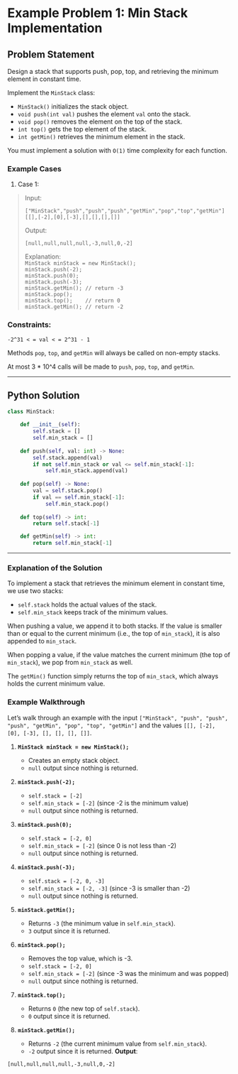 # Example Problem 1: Min Stack Implementation

## Problem Statement
Design a stack that supports push, pop, top, and retrieving the minimum element in constant time.

Implement the `MinStack` class:

- `MinStack()` initializes the stack object.
- `void push(int val)` pushes the element `val` onto the stack.
- `void pop()` removes the element on the top of the stack.
- `int top()` gets the top element of the stack.
- `int getMin()` retrieves the minimum element in the stack.

You must implement a solution with `O(1)` time complexity for each function.

### Example Cases
1. Case 1:
>Input:  
> ```
> ["MinStack","push","push","push","getMin","pop","top","getMin"]  
> [[],[-2],[0],[-3],[],[],[],[]]
> ```  
>Output:  
> ```
> [null,null,null,null,-3,null,0,-2]  
> ```
>Explanation:  
> `MinStack minStack = new MinStack();`  
> `minStack.push(-2);`  
> `minStack.push(0);`  
> `minStack.push(-3);`  
> `minStack.getMin(); // return -3`  
> `minStack.pop();`  
> `minStack.top();    // return 0`  
> `minStack.getMin(); // return -2`

### Constraints:
`-2^31 < = val < = 2^31 - 1`

Methods `pop`, `top`, and `getMin` will always be called on non-empty stacks.

At most 3 * 10^4 calls will be made to `push`, `pop`, `top`, and `getMin`.

---

## Python Solution
```python
class MinStack:

    def __init__(self):
        self.stack = []
        self.min_stack = []
        
    def push(self, val: int) -> None:
        self.stack.append(val)
        if not self.min_stack or val <= self.min_stack[-1]:
            self.min_stack.append(val)
        
    def pop(self) -> None:
        val = self.stack.pop()
        if val == self.min_stack[-1]:
            self.min_stack.pop()
        
    def top(self) -> int:
        return self.stack[-1]

    def getMin(self) -> int:
        return self.min_stack[-1]
```

---

### Explanation of the Solution
To implement a stack that retrieves the minimum element in constant time, we use two stacks:
- `self.stack` holds the actual values of the stack.
- `self.min_stack` keeps track of the minimum values.

When pushing a value, we append it to both stacks. If the value is smaller than or equal to the current minimum (i.e., the top of `min_stack`), it is also appended to `min_stack`.

When popping a value, if the value matches the current minimum (the top of `min_stack`), we pop from `min_stack` as well.

The `getMin()` function simply returns the top of `min_stack`, which always holds the current minimum value.

### Example Walkthrough
Let’s walk through an example with the input `["MinStack", "push", "push", "push", "getMin", "pop", "top", "getMin"]` and the values `[[], [-2], [0], [-3], [], [], [], []]`.

1. **`MinStack minStack = new MinStack();`**
   - Creates an empty stack object.
   - `null` output since nothing is returned.

2. **`minStack.push(-2);`**
   - `self.stack = [-2]`
   - `self.min_stack = [-2]` (since -2 is the minimum value)
   - `null` output since nothing is returned.

3. **`minStack.push(0);`**
   - `self.stack = [-2, 0]`
   - `self.min_stack = [-2]` (since 0 is not less than -2)
   - `null` output since nothing is returned.

4. **`minStack.push(-3);`**
   - `self.stack = [-2, 0, -3]`
   - `self.min_stack = [-2, -3]` (since -3 is smaller than -2)
   - `null` output since nothing is returned.

5. **`minStack.getMin();`**
   - Returns `-3` (the minimum value in `self.min_stack`).
   - `3` output since it is returned.

6. **`minStack.pop();`**
   - Removes the top value, which is -3.
   - `self.stack = [-2, 0]`
   - `self.min_stack = [-2]` (since -3 was the minimum and was popped)
   - `null` output since nothing is returned.

7. **`minStack.top();`**
   - Returns `0` (the new top of `self.stack`).
   - `0` output since it is returned.

8. **`minStack.getMin();`**
   - Returns `-2` (the current minimum value from `self.min_stack`).
   - `-2` output since it is returned.
**Output**:
```
[null,null,null,null,-3,null,0,-2]  
```
